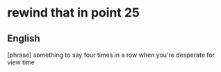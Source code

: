 # rewind that in point 25
## English

[phrase] something to say four times in a row when you're desperate for view time